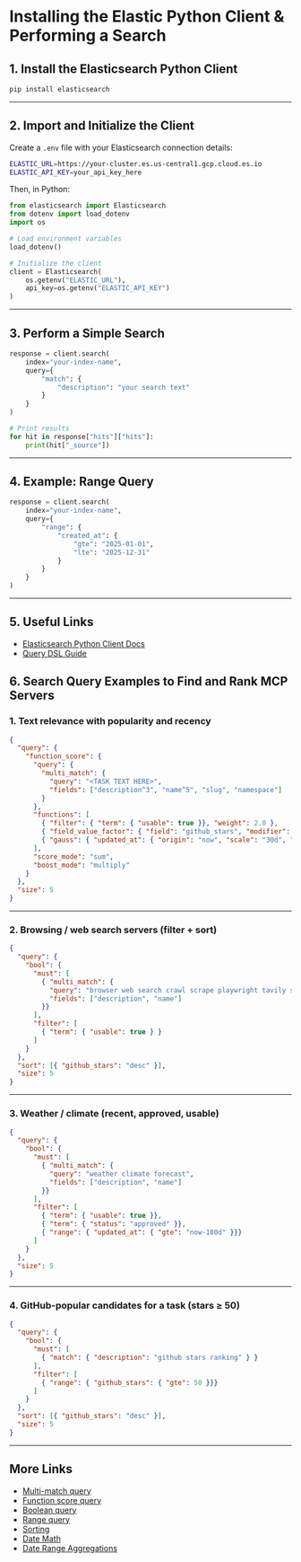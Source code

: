 # Installing the Elastic Python Client & Performing a Search

## 1. Install the Elasticsearch Python Client
```bash
pip install elasticsearch
```
---

## 2. Import and Initialize the Client
Create a `.env` file with your Elasticsearch connection details:
```bash
ELASTIC_URL=https://your-cluster.es.us-central1.gcp.cloud.es.io
ELASTIC_API_KEY=your_api_key_here
```

Then, in Python:
```python
from elasticsearch import Elasticsearch
from dotenv import load_dotenv
import os

# Load environment variables
load_dotenv()

# Initialize the client
client = Elasticsearch(
    os.getenv("ELASTIC_URL"),
    api_key=os.getenv("ELASTIC_API_KEY")
)
```

---

## 3. Perform a Simple Search
```python
response = client.search(
    index="your-index-name",
    query={
        "match": {
            "description": "your search text"
        }
    }
)

# Print results
for hit in response["hits"]["hits"]:
    print(hit["_source"])
```

---

## 4. Example: Range Query
```python
response = client.search(
    index="your-index-name",
    query={
        "range": {
            "created_at": {
                "gte": "2025-01-01",
                "lte": "2025-12-31"
            }
        }
    }
)
```

---

## 5. Useful Links
- [Elasticsearch Python Client Docs](https://www.elastic.co/guide/en/elasticsearch/client/python-api/current/index.html)
- [Query DSL Guide](https://www.elastic.co/guide/en/elasticsearch/reference/current/query-dsl.html)

## 6. Search Query Examples to Find and Rank MCP Servers

### 1. Text relevance with popularity and recency


```json
{
  "query": {
    "function_score": {
      "query": {
        "multi_match": {
          "query": "<TASK TEXT HERE>",
          "fields": ["description^3", "name^5", "slug", "namespace"]
        }
      },
      "functions": [
        { "filter": { "term": { "usable": true }}, "weight": 2.0 },
        { "field_value_factor": { "field": "github_stars", "modifier": "log1p", "missing": 0 }},
        { "gauss": { "updated_at": { "origin": "now", "scale": "30d", "decay": 0.5 }}}
      ],
      "score_mode": "sum",
      "boost_mode": "multiply"
    }
  },
  "size": 5
}
```

---

### 2. Browsing / web search servers (filter + sort)


```json
{
  "query": {
    "bool": {
      "must": [
        { "multi_match": {
          "query": "browser web search crawl scrape playwright tavily serp",
          "fields": ["description", "name"]
        }}
      ],
      "filter": [
        { "term": { "usable": true } }
      ]
    }
  },
  "sort": [{ "github_stars": "desc" }],
  "size": 5
}
```

---

### 3. Weather / climate (recent, approved, usable)


```json
{
  "query": {
    "bool": {
      "must": [
        { "multi_match": {
          "query": "weather climate forecast",
          "fields": ["description", "name"]
        }}
      ],
      "filter": [
        { "term": { "usable": true }},
        { "term": { "status": "approved" }},
        { "range": { "updated_at": { "gte": "now-180d" }}}
      ]
    }
  },
  "size": 5
}
```

---

### 4. GitHub-popular candidates for a task (stars ≥ 50)

```json
{
  "query": {
    "bool": {
      "must": [
        { "match": { "description": "github stars ranking" } }
      ],
      "filter": [
        { "range": { "github_stars": { "gte": 50 }}}
      ]
    }
  },
  "sort": [{ "github_stars": "desc" }],
  "size": 5
}
```

---

## More Links

- [Multi-match query](https://www.elastic.co/docs/reference/query-languages/query-dsl/query-dsl-multi-match-query)
- [Function score query](https://www.elastic.co/docs/reference/query-languages/query-dsl/query-dsl-function-score-query)
- [Boolean query](https://www.elastic.co/docs/reference/query-languages/query-dsl/query-dsl-bool-query)
- [Range query](https://www.elastic.co/docs/reference/query-languages/query-dsl/query-dsl-range-query)
- [Sorting](https://www.elastic.co/docs/reference/elasticsearch/rest-apis/sort-search-results)
- [Date Math](https://www.elastic.co/docs/reference/elasticsearch/rest-apis/common-options#date-math)
- [Date Range Aggregations](https://www.elastic.co/docs/reference/aggregations/search-aggregations-bucket-daterange-aggregation?utm_source=chatgpt.com)